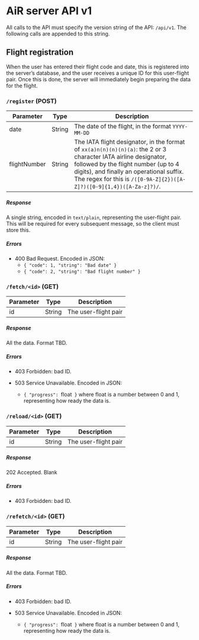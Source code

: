 # AiR server API v1

All calls to the API must specify the version string of the API: `/api/v1`. The following calls are appended to this string.

## Flight registration

When the user has entered their flight code and date, this is registered into the server’s database, and the user receives a unique ID for this user-flight pair. Once this is done, the server will immediately begin preparing the data for the flight.

### `/register` (POST)

Parameter | Type | Description
---|---|---
date | String | The date of the flight, in the format `YYYY-MM-DD`
flightNumber | String | The IATA  flight designator, in the format of `xx(a)n(n)(n)(n)(a)`: the 2 or 3 character IATA airline designator, followed by the flight number (up to 4 digits), and finally an operational suffix. The regex for this is `/([0-9A-Z]{2})([A-Z]?)([0-9]{1,4})([A-Za-z]?)/`.

##### Response

A single string, encoded in `text/plain`, representing the user-flight pair. This will be required for every subsequent message, so the client must store this.

##### Errors

- 400 Bad Request. Encoded in JSON:
	- `{ "code": 1, "string": "Bad date" }`
	- `{ "code": 2, "string": "Bad flight number" }`

### `/fetch/<id>` (GET)

Parameter | Type | Description
---|---|---
id | String | The user-flight pair

##### Response

All the data. Format TBD.

##### Errors

- 403 Forbidden: bad ID.

- 503 Service Unavailable. Encoded in JSON:
	- `{ "progress": `float` }`
	  	 where float is a number between 0 and 1, representing how ready the data is.

### `/reload/<id>` (GET)

Parameter | Type | Description
---|---|---
id | String | The user-flight pair

##### Response

202 Accepted. Blank

##### Errors

- 403 Forbidden: bad ID.

### `/refetch/<id>` (GET)

Parameter | Type | Description
---|---|---
id | String | The user-flight pair

##### Response

All the data. Format TBD.

##### Errors

- 403 Forbidden: bad ID.

- 503 Service Unavailable. Encoded in JSON:
	- `{ "progress": `float` }`
	  	 where float is a number between 0 and 1, representing how ready the data is.
